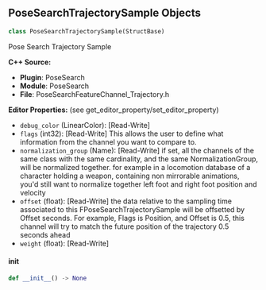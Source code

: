 ## PoseSearchTrajectorySample Objects

```python
class PoseSearchTrajectorySample(StructBase)
```

Pose Search Trajectory Sample

**C++ Source:**

- **Plugin**: PoseSearch
- **Module**: PoseSearch
- **File**: PoseSearchFeatureChannel_Trajectory.h

**Editor Properties:** (see get_editor_property/set_editor_property)

- ``debug_color`` (LinearColor):  [Read-Write]
- ``flags`` (int32):  [Read-Write] This allows the user to define what information from the channel you want to compare to.
- ``normalization_group`` (Name):  [Read-Write] if set, all the channels of the same class with the same cardinality, and the same NormalizationGroup, will be normalized together.
  for example in a locomotion database of a character holding a weapon, containing non mirrorable animations, you'd still want to normalize together
  left foot and right foot position and velocity
- ``offset`` (float):  [Read-Write] the data relative to the sampling time associated to this FPoseSearchTrajectorySample will be offsetted by Offset seconds.
  For example, Flags is Position, and Offset is 0.5, this channel will try to match the future position of the trajectory 0.5 seconds ahead
- ``weight`` (float):  [Read-Write]

<a id="unreal.PoseSearchTrajectorySample.__init__"></a>

#### __init__

```python
def __init__() -> None
```

<a id="unreal.PoseSearchInteractionAssetItem"></a>
